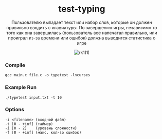 <div align="center">

# test-typing
Пользователю выпадает текст или набор слов, которые он должен правильно вводить с клавиатуры. 
По завершению игры, независимо то того как она завершилась (пользователь все напечатал правильно, или проиграл из-за времени или ошибок) должна выводится статистика о игре 

![rk1(1)](https://github.com/mmarinna007/RK1/assets/119120876/4788ca8e-441d-496a-ab66-88e058e1a015)

</div>


### Compile
```
gcc main.c file.c -o typetest -lncurses
```

### Example Run
```
./typetest input.txt -t 10
```


### Options
```
-i <filename> (входной файл)
-t [0 - +inf] (таймер)
-i [0 - 2]    (уровень сложности)
-f [0 - +inf] (макс. кол-во ошибок)
```
